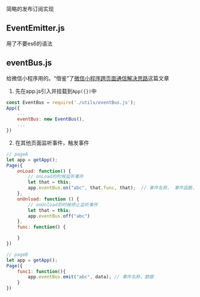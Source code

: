 简略的发布订阅实现

## EventEmitter.js
用了不要es6的语法

## eventBus.js
给微信小程序用的。“借鉴”了[微信小程序跨页面通信解决思路](https://aotu.io/notes/2017/01/19/wxapp-event/)这篇文章
1. 先在app.js引入并挂载到`App({})`中
```javascript
const EventBus = require('./utils/eventBus.js');
App({
    ...
    eventBus: new EventBus(),
    ...
})
```

2. 在其他页面监听事件，触发事件
```javascript
// pageA
let app = getApp();
Page({
    onLoad: function() {
        // onLoad的时候监听事件
        let that = this;
        app.eventBus.on("abc", that.func, that);  // 事件名称， 事件函数，this作用域
    },
    onUnload: function () {
        // onUnload的时候停止监听事件
        let that = this;
        app.eventBus.off("abc")
    },
    func: function() {

    }
})
```

```javascript
// pageB
let app = getApp();
Page({
    func1: function(){
        app.eventBus.emit("abc", data); // 事件名称，数据
    }
})
```